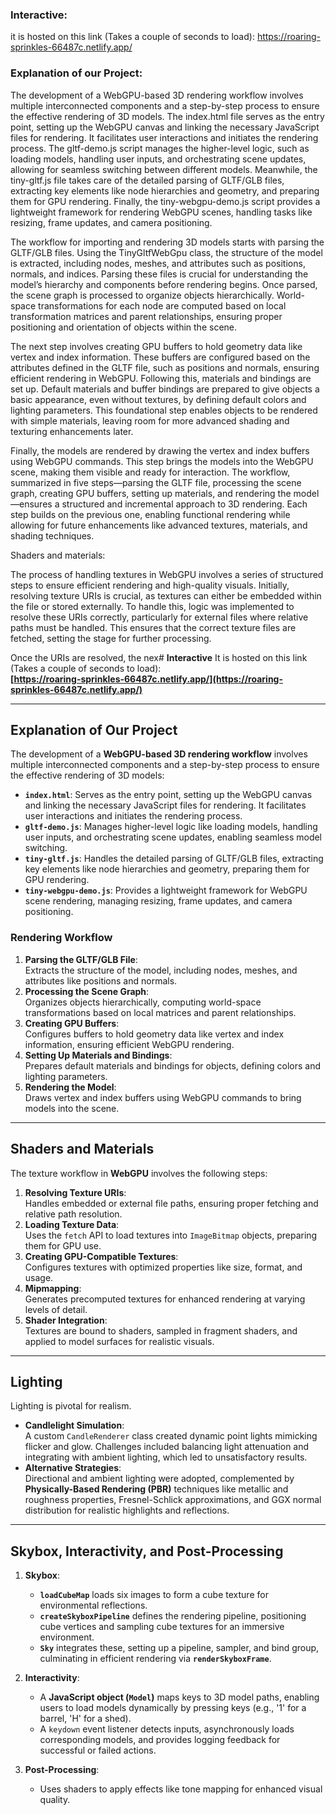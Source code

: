 ### Interactive: 
it is hosted on this link (Takes a couple of seconds to load): https://roaring-sprinkles-66487c.netlify.app/


### Explanation of our Project:

The development of a WebGPU-based 3D rendering workflow involves multiple interconnected components and a step-by-step process to ensure the effective rendering of 3D models. The index.html file serves as the entry point, setting up the WebGPU canvas and linking the necessary JavaScript files for rendering. It facilitates user interactions and initiates the rendering process. The gltf-demo.js script manages the higher-level logic, such as loading models, handling user inputs, and orchestrating scene updates, allowing for seamless switching between different models. Meanwhile, the tiny-gltf.js file takes care of the detailed parsing of GLTF/GLB files, extracting key elements like node hierarchies and geometry, and preparing them for GPU rendering. Finally, the tiny-webgpu-demo.js script provides a lightweight framework for rendering WebGPU scenes, handling tasks like resizing, frame updates, and camera positioning.

The workflow for importing and rendering 3D models starts with parsing the GLTF/GLB files. Using the TinyGltfWebGpu class, the structure of the model is extracted, including nodes, meshes, and attributes such as positions, normals, and indices. Parsing these files is crucial for understanding the model’s hierarchy and components before rendering begins. Once parsed, the scene graph is processed to organize objects hierarchically. World-space transformations for each node are computed based on local transformation matrices and parent relationships, ensuring proper positioning and orientation of objects within the scene.

The next step involves creating GPU buffers to hold geometry data like vertex and index information. These buffers are configured based on the attributes defined in the GLTF file, such as positions and normals, ensuring efficient rendering in WebGPU. Following this, materials and bindings are set up. Default materials and buffer bindings are prepared to give objects a basic appearance, even without textures, by defining default colors and lighting parameters. This foundational step enables objects to be rendered with simple materials, leaving room for more advanced shading and texturing enhancements later.

Finally, the models are rendered by drawing the vertex and index buffers using WebGPU commands. This step brings the models into the WebGPU scene, making them visible and ready for interaction. The workflow, summarized in five steps—parsing the GLTF file, processing the scene graph, creating GPU buffers, setting up materials, and rendering the model—ensures a structured and incremental approach to 3D rendering. Each step builds on the previous one, enabling functional rendering while allowing for future enhancements like advanced textures, materials, and shading techniques.

Shaders and materials:

The process of handling textures in WebGPU involves a series of structured steps to ensure efficient rendering and high-quality visuals. Initially, resolving texture URIs is crucial, as textures can either be embedded within the file or stored externally. To handle this, logic was implemented to resolve these URIs correctly, particularly for external files where relative paths must be handled. This ensures that the correct texture files are fetched, setting the stage for further processing.

Once the URIs are resolved, the nex# **Interactive**
It is hosted on this link (Takes a couple of seconds to load):  
**[https://roaring-sprinkles-66487c.netlify.app/](https://roaring-sprinkles-66487c.netlify.app/)**

---

## **Explanation of Our Project**

The development of a **WebGPU-based 3D rendering workflow** involves multiple interconnected components and a step-by-step process to ensure the effective rendering of 3D models:

- **`index.html`**: Serves as the entry point, setting up the WebGPU canvas and linking the necessary JavaScript files for rendering. It facilitates user interactions and initiates the rendering process.
- **`gltf-demo.js`**: Manages higher-level logic like loading models, handling user inputs, and orchestrating scene updates, enabling seamless model switching.
- **`tiny-gltf.js`**: Handles the detailed parsing of GLTF/GLB files, extracting key elements like node hierarchies and geometry, preparing them for GPU rendering.
- **`tiny-webgpu-demo.js`**: Provides a lightweight framework for WebGPU scene rendering, managing resizing, frame updates, and camera positioning.

### **Rendering Workflow**

1. **Parsing the GLTF/GLB File**:  
   Extracts the structure of the model, including nodes, meshes, and attributes like positions and normals.
2. **Processing the Scene Graph**:  
   Organizes objects hierarchically, computing world-space transformations based on local matrices and parent relationships.
3. **Creating GPU Buffers**:  
   Configures buffers to hold geometry data like vertex and index information, ensuring efficient WebGPU rendering.
4. **Setting Up Materials and Bindings**:  
   Prepares default materials and bindings for objects, defining colors and lighting parameters.
5. **Rendering the Model**:  
   Draws vertex and index buffers using WebGPU commands to bring models into the scene.

---

## **Shaders and Materials**

The texture workflow in **WebGPU** involves the following steps:

1. **Resolving Texture URIs**:  
   Handles embedded or external file paths, ensuring proper fetching and relative path resolution.
2. **Loading Texture Data**:  
   Uses the `fetch` API to load textures into `ImageBitmap` objects, preparing them for GPU use.
3. **Creating GPU-Compatible Textures**:  
   Configures textures with optimized properties like size, format, and usage.
4. **Mipmapping**:  
   Generates precomputed textures for enhanced rendering at varying levels of detail.
5. **Shader Integration**:  
   Textures are bound to shaders, sampled in fragment shaders, and applied to model surfaces for realistic visuals.

---

## **Lighting**

Lighting is pivotal for realism.

- **Candlelight Simulation**:  
   A custom `CandleRenderer` class created dynamic point lights mimicking flicker and glow. Challenges included balancing light attenuation and integrating with ambient lighting, which led to unsatisfactory results.
- **Alternative Strategies**:  
   Directional and ambient lighting were adopted, complemented by **Physically-Based Rendering (PBR)** techniques like metallic and roughness properties, Fresnel-Schlick approximations, and GGX normal distribution for realistic highlights and reflections.

---

## **Skybox, Interactivity, and Post-Processing**

1. **Skybox**:
   - **`loadCubeMap`** loads six images to form a cube texture for environmental reflections.
   - **`createSkyboxPipeline`** defines the rendering pipeline, positioning cube vertices and sampling cube textures for an immersive environment.
   - **`Sky`** integrates these, setting up a pipeline, sampler, and bind group, culminating in efficient rendering via **`renderSkyboxFrame`**.

2. **Interactivity**:
   - A **JavaScript object (`Model`)** maps keys to 3D model paths, enabling users to load models dynamically by pressing keys (e.g., '1' for a barrel, 'H' for a shed).
   - A `keydown` event listener detects inputs, asynchronously loads corresponding models, and provides logging feedback for successful or failed actions.

3. **Post-Processing**:
   - Uses shaders to apply effects like tone mapping for enhanced visual quality.









